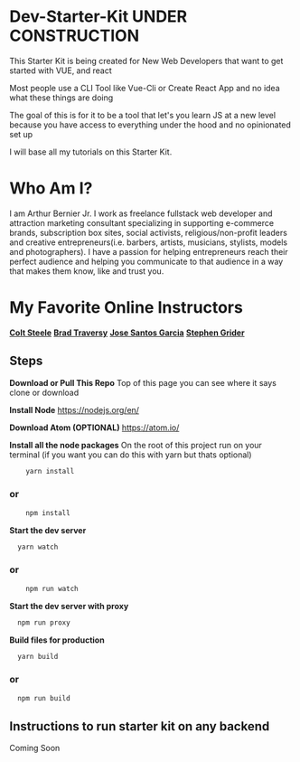 # Dev-Starter-Kit UNDER CONSTRUCTION
This Starter Kit is being created for New Web Developers that want to get started with VUE, and react

Most people use a CLI Tool like Vue-Cli or Create React App and no idea what these things are doing

The goal of this is for it to be a tool that let's you learn JS at a new level because you have access to
everything under the hood and no opinionated set up

I will base all my tutorials on this Starter Kit.

# Who Am I?

I am Arthur Bernier Jr. I work as freelance fullstack web developer and attraction marketing consultant specializing in supporting e-commerce brands,
subscription box sites, social activists, religious/non-profit leaders and creative entrepreneurs(i.e. barbers, artists, musicians, stylists, models and photographers).
I have a passion for helping entrepreneurs reach their perfect audience and helping you communicate to that audience in a way that makes them know, like and trust you.


# My Favorite Online Instructors

[__Colt Steele__](https://www.youtube.com/channel/UCrqAGUPPMOdo0jfQ6grikZw)
[__Brad Traversy__](https://www.youtube.com/channel/UC29ju8bIPH5as8OGnQzwJyA)
[__Jose Santos Garcia__](https://www.youtube.com/channel/UC46wWUso9H5KPQcoL9iE3Ug)
[__Stephen Grider__](https://www.youtube.com/channel/UCQCaS3atWyNHEy5PkDXdpNg/)

## Steps

**Download or Pull This Repo**
	Top of this page you can see where it says clone or download

 **Install Node**
	https://nodejs.org/en/

**Download Atom (OPTIONAL)**
	https://atom.io/

 **Install all the node packages**
On the root of this project run on your terminal (if you want you can do this with yarn but thats optional)
```bash
	yarn install
```
### or
```bash
	npm install
```

**Start the dev server**
```bash
  yarn watch
```
### or
```bash
	npm run watch
```

**Start the dev server with proxy**
```bash
  npm run proxy
```

**Build files for production**
```bash
  yarn build
```
### or

```bash
  npm run build
```

## Instructions to run starter kit on any backend
Coming Soon
